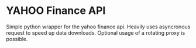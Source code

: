 # YAHOO Finance API

Simple python wrapper for the yahoo finance api. Heavily uses asyncronous request to speed up data downloads. Optional usage of a rotating proxy is possible.
